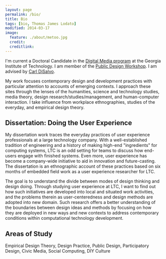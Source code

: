 ```yaml
---
layout: page
permalink: /bio/
title: Bio
tags: [bio, Thomas James Lodato]
modified: 2014-03-17
image:
  feature: ./about/metoo.jpg
  credit: 
  creditlink:
---
```


I'm current a Doctoral Candidate in the [Digital Media program](http://dm.lmc.gatech.edu/) at the Georgia Institute of Technology. I am member of the [Public Design Workshop](http://publicdesignworkshop.net). I am advised by [Carl DiSalvo](http://carldisalvo.com/).

My work focuses contemporary design and development practices with particular attention to accounts of emerging contexts. I approach these sites through the lenses of the humanities, science and technology studies, media theory, design research/studies/management, and human-computer interaction. I take influence from workplace ethnographies, studies of the everyday, and empirical design theory. 

## Dissertation: Doing the User Experience

My dissertation work traces the everyday practices of user experience professionals at a large technology company. With a well-established tradition of engineering and a history of making high-end "ingredients" for computing systems, LTC is an odd setting for teams to discuss how end-users engage with finished systems. Even more, user experience has become a company-wide initiative to aid in innovation and future-casting. The dissertation is an ethnographic account of these practices based on six months of embedded field work as a user experience researcher for LTC. 

The goal is to understand the divide between modes of design thinking and design doing. Through studying user experience at LTC, I want to find out how such initiatives are developed into local and situated work activities, and the problems therein as user-centeredness and design methods are adopted into new domain. Such research offers a better understanding of the boundaries between design ideas and methods by focusing on how they are deployed in new ways and new contexts to address contemporary conditions within computational technology development. 

## Areas of Study

Empirical Design Theory, Design Practice, Public Design, Participatory Design, Civic Media, Social Computing, DIY Culture